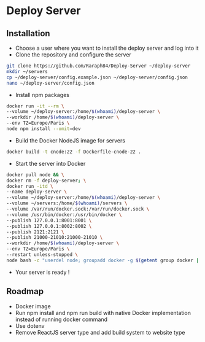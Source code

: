 # Deploy Server

## Installation

- Choose a user where you want to install the deploy server and log into it
- Clone the repository and configure the server 
```bash
git clone https://github.com/Raraph84/Deploy-Server ~/deploy-server
mkdir ~/servers
cp ~/deploy-server/config.example.json ~/deploy-server/config.json
nano ~/deploy-server/config.json
```
- Install npm packages
```bash
docker run -it --rm \
--volume ~/deploy-server:/home/$(whoami)/deploy-server \
--workdir /home/$(whoami)/deploy-server \
--env TZ=Europe/Paris \
node npm install --omit=dev
```
- Build the Docker NodeJS image for servers
```bash
docker build -t cnode:22 -f Dockerfile-cnode-22 .
```
- Start the server into Docker
```bash
docker pull node && \
docker rm -f deploy-server; \
docker run -itd \
--name deploy-server \
--volume ~/deploy-server:/home/$(whoami)/deploy-server \
--volume ~/servers:/home/$(whoami)/servers \
--volume /var/run/docker.sock:/var/run/docker.sock \
--volume /usr/bin/docker:/usr/bin/docker \
--publish 127.0.0.1:8001:8001 \
--publish 127.0.0.1:8002:8002 \
--publish 2121:2121 \
--publish 21000-21010:21000-21010 \
--workdir /home/$(whoami)/deploy-server \
--env TZ=Europe/Paris \
--restart unless-stopped \
node bash -c "userdel node; groupadd docker -g $(getent group docker | cut -d: -f3); useradd $(whoami) -G docker; su $(whoami) -c 'node index.js'"
```
- Your server is ready !

## Roadmap
- Docker image
- Run npm install and npm run build with native Docker implementation instead of running docker command
- Use dotenv
- Remove ReactJS server type and add build system to website type
